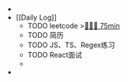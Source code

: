 -
- [[Daily Log]]
	- TODO leetcode >[🍅🍅🍅 75min](#agenda-pomo://?t=f-1690944118896-1500%2Cf-1690949729584-1500%2Cf-1690954573396-1500)
	- TODO 简历
	- TODO JS、TS、Regex练习
	- TODO React面试
	-
-